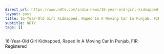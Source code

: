 ```yaml
---
direct_url: https://www.ndtv.com/india-news/16-year-old-girl-kidnapped-raped-in-a-moving-car-in-punjab-fir-registered-8963586#publisher=newsstand
layout: post
title: 16-Year-Old Girl Kidnapped, Raped In A Moving Car In Punjab, FIR Registered
subtitle: NDTV
tags: []
---
```


16-Year-Old Girl Kidnapped, Raped In A Moving Car In Punjab, FIR Registered
